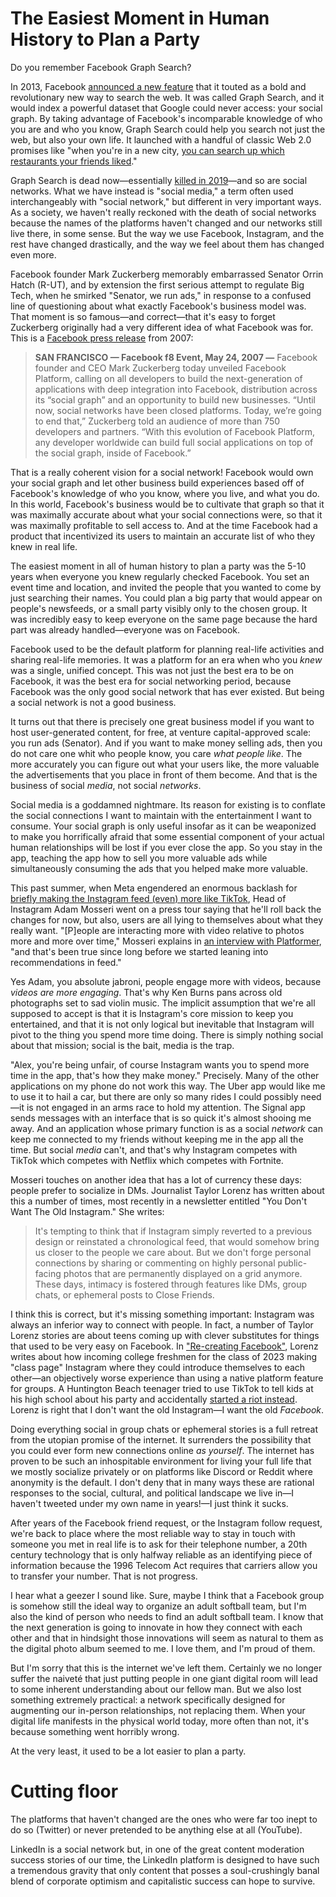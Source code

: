 # The Easiest Moment in Human History to Plan a Party

Do you remember Facebook Graph Search?

In 2013, Facebook [announced a new feature](https://www.theverge.com/2013/1/15/3878950/facebook-announces-graph-search) that it touted as a bold and revolutionary new way to search the web. 
It was called Graph Search, and it would index a powerful dataset that Google could never access: your social graph. 
By taking advantage of Facebook's incomparable knowledge of who you are and who you know, Graph Search could help you search not just the web, but also your own life. 
It launched with a handful of classic Web 2.0 promises like "when you're in a new city, [you can search up which restaurants your friends liked](https://www.theverge.com/2013/1/15/3880004/facebook-graph-search-hands-on)."

Graph Search is dead now—essentially [killed in 2019](https://en.wikipedia.org/wiki/Facebook_Graph_Search)—and so are social networks. 
What we have instead is "social media," a term often used interchangeably with "social network," but different in very important ways. 
As a society, we haven't really reckoned with the death of social networks because the names of the platforms haven't changed and our networks still live there, in some sense. 
But the way we use Facebook, Instagram, and the rest have changed drastically, and the way we feel about them has changed even more. 

Facebook founder Mark Zuckerberg memorably embarrassed Senator Orrin Hatch (R-UT), and by extension the first serious attempt to regulate Big Tech, when he smirked "Senator, we run ads," in response to a confused line of questioning about what exactly Facebook's business model was.
That moment is so famous—and correct—that it's easy to forget Zuckerberg originally had a very different idea of what Facebook was for. 
This is a [Facebook press release](https://about.fb.com/news/2007/05/facebook-unveils-platform-for-developers-of-social-applications/) from 2007:

>**SAN FRANCISCO — Facebook f8 Event, May 24, 2007 —** Facebook founder and CEO Mark Zuckerberg today unveiled Facebook Platform, calling on all developers to build the next-generation of applications with deep integration into Facebook, distribution across its “social graph” and an opportunity to build new businesses.
>“Until now, social networks have been closed platforms. Today, we’re going to end that,” Zuckerberg told an audience of more than 750 developers and partners. “With this evolution of Facebook Platform, any developer worldwide can build full social applications on top of the social graph, inside of Facebook.”

That is a really coherent vision for a social network! 
Facebook would own your social graph and let other business build experiences based off of Facebook's knowledge of who you know, where you live, and what you do.
In this world, Facebook's business would be to cultivate that graph so that it was maximally accurate about what your social connections were, so that it was maximally profitable to sell access to.
And at the time Facebook had a product that incentivized its users to maintain an accurate list of who they knew in real life.

The easiest moment in all of human history to plan a party was the 5-10 years when everyone you knew regularly checked Facebook.
You set an event time and location, and invited the people that you wanted to come by just searching their names.
You could plan a big party that would appear on people's newsfeeds, or a small party visibly only to the chosen group.
It was incredibly easy to keep everyone on the same page because the hard part was already handled—everyone was on Facebook.

Facebook used to be the default platform for planning real-life activities and sharing real-life memories.
It was a platform for an era when who you *knew* was a single, unified concept.
This was not just the best era to be on Facebook, it was the best era for social networking period, because Facebook was the only good social network that has ever existed.
But being a social network is not a good business.

It turns out that there is precisely one great business model if you want to host user-generated content, for free, at venture capital-approved scale: you run ads (Senator).
And if you want to make money selling ads, then you do not care one whit who people know, you care *what people like*.
The more accurately you can figure out what your users like, the more valuable the advertisements that you place in front of them become.
And that is the business of social *media*, not social *networks*.

Social media is a goddamned nightmare.
Its reason for existing is to conflate the social connections I want to maintain with the entertainment I want to consume.
Your social graph is only useful insofar as it can be weaponized to make you horrifically afraid that some essential component of your actual human relationships will be lost if you ever close the app.
So you stay in the app, teaching the app how to sell you more valuable ads while simultaneously consuming the ads that you helped make more valuable.

This past summer, when Meta engendered an enormous backlash for [briefly making the Instagram feed (even) more like TikTok](https://www.theverge.com/2022/7/29/23282330/instagram-reels-backlash-tiktok-adam-mosseri), Head of Instagram Adam Mosseri went on a press tour saying that he'll roll back the changes for now, but also, users are all lying to themselves about what they really want. 
"\[P\]eople are interacting more with video relative to photos more and more over time," Mosseri explains in [an interview with Platformer](https://www.platformer.news/p/-instagram-walks-back-its-changes), "and that's been true since long before we started leaning into recommendations in feed."

Yes Adam, you absolute jabroni, people engage more with videos, because *videos are more engaging*. 
That's why Ken Burns pans across old photographs set to sad violin music. 
The implicit assumption that we're all supposed to accept is that it is Instagram's core mission to keep you entertained, and that it is not only logical but inevitable that Instagram will pivot to the thing you spend more time doing.
There is simply nothing social about that mission; social is the bait, media is the trap.

"Alex, you're being unfair, of course Instagram wants you to spend more time in the app, that's how they make money." 
Precisely. 
Many of the other applications on my phone do not work this way. 
The Uber app would like me to use it to hail a car, but there are only so many rides I could possibly need—it is not engaged in an arms race to hold my attention. 
The Signal app sends messages with an interface that is so quick it's almost shooing me away. And an application whose primary function is as a social *network* can keep me connected to my friends without keeping me in the app all the time. 
But social *media* can't, and that's why Instagram competes with TikTok which competes with Netflix which competes with Fortnite. 

Mosseri touches on another idea that has a lot of currency these days: people prefer to socialize in DMs. 
Journalist Taylor Lorenz has written about this a number of times, most recently in a newsletter entitled "You Don't Want The Old Instagram."
She writes:

>It's tempting to think that if Instagram simply reverted to a previous design or reinstated a chronological feed, that would somehow bring us closer to the people we care about. But we don't forge personal connections by sharing or commenting on highly personal public-facing photos that are permanently displayed on a grid anymore. These days, intimacy is fostered through features like DMs, group chats, or ephemeral posts to Close Friends.

I think this is correct, but it's missing something important: Instagram was always an inferior way to connect with people. 
In fact, a number of Taylor Lorenz stories are about teens coming up with clever substitutes for things that used to be very easy on Facebook.
In ["Re-creating Facebook"](https://www.theatlantic.com/technology/archive/2019/04/what-are-instagram-class-accounts/586600/), Lorenz writes about how incoming college freshmen for the class of 2023 making "class page" Instagram where they could introduce themselves to each other—an objectively worse experience than using a native platform feature for groups.
A Huntington Beach teenager tried to use TikTok to tell kids at his high school about his party and accidentally [started a riot instead](https://www.nytimes.com/2021/05/24/style/adrians-kickback.html).
Lorenz is right that I don't want the old Instagram—I want the old *Facebook*.

Doing everything social in group chats or ephemeral stories is a full retreat from the utopian promise of the internet.
It surrenders the possibility that you could ever form new connections online *as yourself*.
The internet has proven to be such an inhospitable environment for living your full life that we mostly socialize privately or on platforms like Discord or Reddit where anonymity is the default.
I don't deny that in many ways these are rational responses to the social, cultural, and political landscape we live in—I haven't tweeted under my own name in years!—I just think it sucks.

After years of the Facebook friend request, or the Instagram follow request, we're back to place where the most reliable way to stay in touch with someone you met in real life is to ask for their telephone number, a 20th century technology that is only halfway reliable as an identifying piece of information because the 1996 Telecom Act requires that carriers allow you to transfer your number.
That is not progress.

I hear what a geezer I sound like. 
Sure, maybe I think that a Facebook group is somehow still the ideal way to organize an adult softball team, but I'm also the kind of person who needs to find an adult softball team.
I know that the next generation is going to innovate in how they connect with each other and that in hindsight those innovations will seem as natural to them as the digital photo album seemed to me.
I love them, and I'm proud of them.

But I'm sorry that this is the internet we've left them.
Certainly we no longer suffer the naiveté that just putting people in one giant digital room will lead to some inherent understanding about our fellow man.
But we also lost something extremely practical: a network specifically designed for augmenting our in-person relationships, not replacing them.
When your digital life manifests in the physical world today, more often than not, it's because something went horribly wrong.

At the very least, it used to be a lot easier to plan a party.

# Cutting floor

The platforms that haven't changed are the ones who were far too inept to do so (Twitter) or never pretended to be anything else at all (YouTube).

LinkedIn is a social network but, in one of the great content moderation success stories of our time, the LinkedIn platform is designed to have such a tremendous gravity that only content that posses a soul-crushingly banal blend of corporate optimism and capitalistic success can hope to survive.
